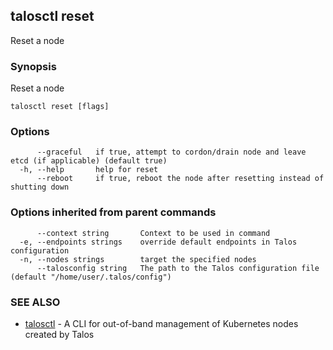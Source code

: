 <!-- markdownlint-disable -->
## talosctl reset

Reset a node

### Synopsis

Reset a node

```
talosctl reset [flags]
```

### Options

```
      --graceful   if true, attempt to cordon/drain node and leave etcd (if applicable) (default true)
  -h, --help       help for reset
      --reboot     if true, reboot the node after resetting instead of shutting down
```

### Options inherited from parent commands

```
      --context string       Context to be used in command
  -e, --endpoints strings    override default endpoints in Talos configuration
  -n, --nodes strings        target the specified nodes
      --talosconfig string   The path to the Talos configuration file (default "/home/user/.talos/config")
```

### SEE ALSO

* [talosctl](talosctl.md)	 - A CLI for out-of-band management of Kubernetes nodes created by Talos

